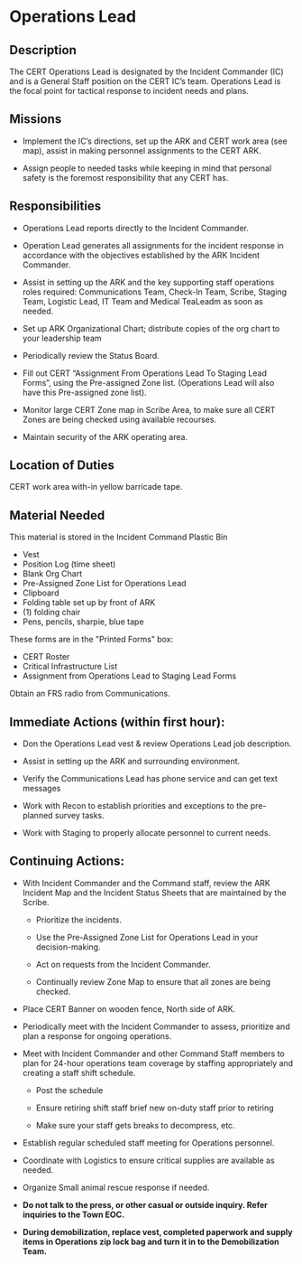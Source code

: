 
# Operations Lead

## Description

The CERT Operations Lead is designated by the Incident Commander \(IC\) and
is a General Staff position on the CERT IC’s team. Operations Lead is the
focal point for tactical response to incident needs and plans.

## Missions

* Implement the IC’s directions, set up the ARK and CERT work area \(see map\),
 assist in making personnel assignments to the CERT ARK.

* Assign people to needed tasks while keeping in mind that personal safety is the foremost responsibility that any CERT has.

## Responsibilities

* Operations Lead reports directly to the Incident Commander.

* Operation Lead generates all assignments for the incident response in accordance with the objectives established by the ARK Incident Commander.

* Assist in setting up the ARK and the key supporting staff operations roles required:
Communications Team, Check-In Team, Scribe, Staging Team,
 Logistic Lead, IT Team and Medical TeaLeadm as soon as needed.

* Set up ARK Organizational Chart; distribute copies of the org chart to
your leadership team

* Periodically review the Status Board.

* Fill out CERT “Assignment From Operations Lead To Staging Lead Forms”, using the Pre-assigned Zone list. \(Operations Lead will also have this Pre-assigned zone list\).

* Monitor large CERT Zone map in Scribe Area, to make sure all CERT Zones are being checked using available recourses.

* Maintain security of the ARK operating area.

## Location of Duties

CERT work area with-in yellow barricade tape.

## Material Needed

This material is stored in the Incident Command Plastic Bin

* Vest
* Position Log \(time sheet\)
* Blank Org Chart
* Pre-Assigned Zone List for Operations Lead
* Clipboard
* Folding table set up by front of ARK
* \(1\) folding chair
* Pens, pencils, sharpie, blue tape

These forms are in the "Printed Forms" box:

* CERT Roster
* Critical Infrastructure List
* Assignment from Operations Lead to Staging Lead Forms

Obtain an FRS radio from Communications.


## Immediate Actions \(within first hour\):

* Don the Operations Lead vest & review Operations Lead job description.

* Assist in setting up the ARK and surrounding environment.

* Verify the Communications Lead has phone service and can get text messages

* Work with Recon to establish priorities and exceptions to the pre-planned survey tasks.

* Work with Staging to properly allocate personnel to current needs.

## Continuing Actions:

* With Incident Commander and the Command staff, review the ARK Incident Map and the Incident Status Sheets that are maintained by the Scribe.

  * Prioritize the incidents.

  * Use the Pre-Assigned Zone List for Operations Lead in your decision-making.

  * Act on requests from the Incident Commander.

  * Continually review Zone Map to ensure that all zones are being checked.

* Place CERT Banner on wooden fence, North side of ARK.

* Periodically meet with the Incident Commander to assess, prioritize and plan a response for ongoing operations.

* Meet with Incident Commander and other Command Staff members to plan for 24-hour operations team coverage by staffing appropriately and creating a staff shift schedule.

  * Post the schedule

  * Ensure retiring shift staff brief new on-duty staff prior to retiring

  * Make sure your staff gets breaks to decompress, etc.

* Establish regular scheduled staff meeting for Operations personnel.

* Coordinate with Logistics to ensure critical supplies are available as needed.

* Organize Small animal rescue response if needed.

* **Do not talk to the press, or other casual or outside inquiry. Refer inquiries to the Town EOC.**

* **During demobilization, replace vest, completed paperwork and supply items in Operations zip lock bag and turn it in to the Demobilization Team.**




